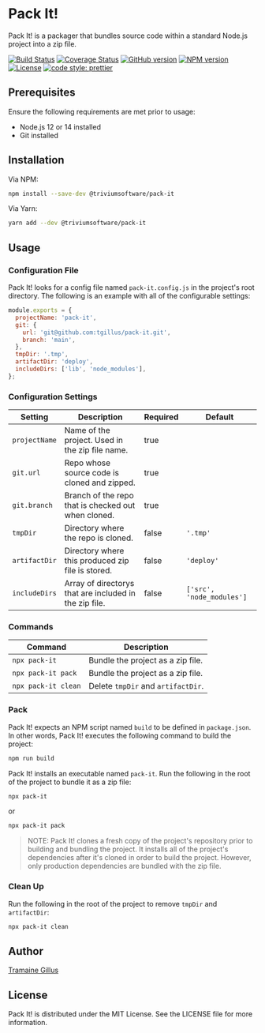 # Pack It!

Pack It! is a packager that bundles source code within a standard Node.js project into a zip file.

[![Build Status](https://app.travis-ci.com/tgillus/pack-it.svg?branch=main)](https://app.travis-ci.com/tgillus/pack-it)
[![Coverage Status](https://coveralls.io/repos/github/tgillus/pack-it/badge.svg?branch=main)](https://coveralls.io/github/tgillus/pack-it?branch=main)
[![GitHub version](https://img.shields.io/github/package-json/v/tgillus/pack-it)](https://github.com/tgillus/pack-it#readme)
[![NPM version](https://img.shields.io/npm/v/@triviumsoftware/pack-it)](https://www.npmjs.com/package/@triviumsoftware/pack-it)
[![License](https://img.shields.io/npm/l/@triviumsoftware/pack-it)](https://github.com/tgillus/pack-it/blob/main/LICENSE)
[![code style: prettier](https://img.shields.io/badge/code_style-prettier-ff69b4.svg?style=flat-square)](https://github.com/prettier/prettier)

## Prerequisites

Ensure the following requirements are met prior to usage:

- Node.js 12 or 14 installed
- Git installed

## Installation

Via NPM:

```bash
npm install --save-dev @triviumsoftware/pack-it
```

Via Yarn:

```bash
yarn add --dev @triviumsoftware/pack-it
```

## Usage

### Configuration File

Pack It! looks for a config file named `pack-it.config.js` in the project's root directory. The following is an example with all of the configurable settings:

```javascript
module.exports = {
  projectName: 'pack-it',
  git: {
    url: 'git@github.com:tgillus/pack-it.git',
    branch: 'main',
  },
  tmpDir: '.tmp',
  artifactDir: 'deploy',
  includeDirs: ['lib', 'node_modules'],
};
```

### Configuration Settings

| Setting       | Description                                            | Required | Default                   |
| ------------- | ------------------------------------------------------ | -------- | ------------------------- |
| `projectName` | Name of the project. Used in the zip file name.        | true     |                           |
| `git.url`     | Repo whose source code is cloned and zipped.           | true     |                           |
| `git.branch`  | Branch of the repo that is checked out when cloned.    | true     |                           |
| `tmpDir`      | Directory where the repo is cloned.                    | false    | `'.tmp'`                  |
| `artifactDir` | Directory where this produced zip file is stored.      | false    | `'deploy'`                |
| `includeDirs` | Array of directorys that are included in the zip file. | false    | `['src', 'node_modules']` |

### Commands

| Command             | Description                        |
| ------------------- | ---------------------------------- |
| `npx pack-it`       | Bundle the project as a zip file.  |
| `npx pack-it pack`  | Bundle the project as a zip file.  |
| `npx pack-it clean` | Delete `tmpDir` and `artifactDir`. |

### Pack

Pack It! expects an NPM script named `build` to be defined in `package.json`. In other words, Pack It! executes the following command to build the project:

```bash
npm run build
```

Pack It! installs an executable named `pack-it`. Run the following in the root of the project to bundle it as a zip file:

```bash
npx pack-it
```

or

```bash
npx pack-it pack
```

> NOTE: Pack It! clones a fresh copy of the project's repository prior to building and bundling the project. It installs all of the project's dependencies after it's cloned in order to build the project. However, only production dependencies are bundled with the zip file.

### Clean Up

Run the following in the root of the project to remove `tmpDir` and `artifactDir`:

```bash
npx pack-it clean
```

## Author

[Tramaine Gillus](https://tramaine.me)

## License

Pack It! is distributed under the MIT License. See the LICENSE file for more information.
